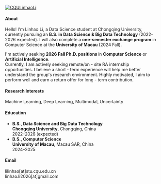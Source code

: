 

[![CQULinhaoLi](https://img.shields.io/badge/CQULinhaoLi-github-blue?logo=github)](https://github.com/CQULinhaoLi)



#### About  
Hello! I'm Linhao Li, a Data Science student at Chongqing University, currently pursuing an **B.S. in Data Science & Big Data Technology** (2022-2026 expected). I will also complete a **one-semester exchange program** in Computer Science at the **University of Macau** (2024 Fall).  

I'm actively seeking **2026 Fall Ph.D. positions** in **Computer Science** or **Artificial Intelligence**. \
Currently, I am actively seeking remote/on - site RA internship opportunities. I believe a short - term experience will help me better understand the group's research environment. Highly motivated, I aim to perform well and earn a return offer for long - term contribution.

#### Research Interests
Machine Learning, Deep Learning, Multimodal, Uncertainty

#### Education
- **B.S., Data Science and Big Data Technology**  
  **Chongqing University**, Chongqing, China  
  2022–2026 (expected)  
- **B.S., Computer Science**  
  **University of Macau**, Macau SAR, China  
  2024–2025  


#### Email
lilinhao[at]stu.cqu.edu.cn \
linhao.li2026[at]gmail.com


